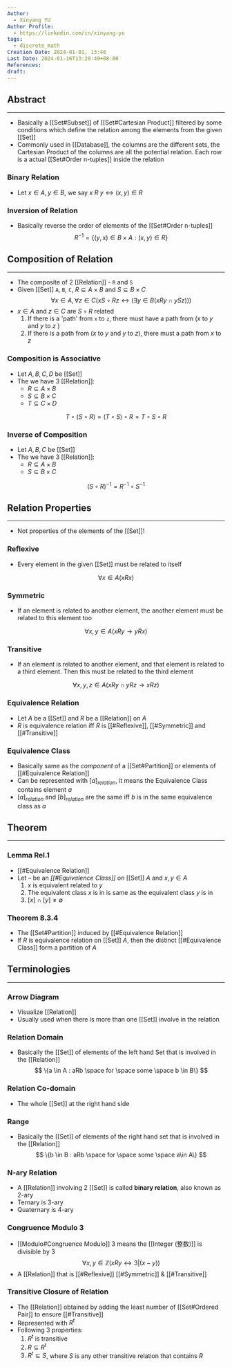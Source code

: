 ```yaml
---
Author:
  - Xinyang YU
Author Profile:
  - https://linkedin.com/in/xinyang-yu
tags:
  - discrete_math
Creation Date: 2024-01-01, 13:46
Last Date: 2024-01-16T13:20:49+08:00
References: 
draft: 
---
```

## Abstract
---
- Basically a [[Set#Subset]] of [[Set#Cartesian Product]] filtered by some conditions which define the relation among the elements from the given [[Set]]
- Commonly used in [[Database]], the columns are the different sets, the Cartesian Product of the columns are all the potential relation. Each row is a actual [[Set#Order n-tuples]] inside the relation


### Binary Relation
- Let $x \in A, y \in B$, we say $x~R~y \leftrightarrow (x,y) \in R$

### Inversion of Relation
- Basically reverse the order of elements of the [[Set#Order n-tuples]]
$$
R^{-1} = \{(y,x) \in B \times A : (x,y) \in R\}
$$

## Composition of Relation
---
- The composite of 2 [[Relation]] - `R` and `S`
- Given [[Set]] `A`, `B`, `C`, $R \subseteq A \times B$ and $S \subseteq B \times C$
$$
\forall x \in A, \forall z \in C (x S \circ R z \leftrightarrow (\exists y \in B (xRy \cap ySz)))
$$
- $x \in A$ and $z \in C$ are $S\circ R$ related
	1. If there is a 'path' from `x` to `z`, there must have a path from ($x$ to $y$ and $y$ to $z$ )
	2. If there is a path from ($x$ to $y$  and $y$ to $z$), there must a path from $x$ to $z$

### Composition is Associative
- Let $A, B, C, D$ be [[Set]]
- The we have 3 [[Relation]]: 
	- $R \subseteq A \times B$
	- $S \subseteq B \times C$
	- $T\subseteq C \times D$

$$
T \circ (S\circ R) = (T\circ S) \circ R = T \circ S \circ R
$$
### Inverse of Composition
- Let $A, B, C$ be [[Set]]
- The we have 3 [[Relation]]: 
	- $R \subseteq A \times B$
	- $S \subseteq B \times C$

$$
(S \circ R)^{-1} = R^{-1} \circ S^{-1}
$$

## Relation Properties 
---
- Not properties of the elements of the [[Set]]!
### Reflexive 
- Every element in the given [[Set]] must be related to itself

$$
\forall x \in A (xRx)
$$

### Symmetric
- If an element is related to another element, the another element must be related to this element too

$$
\forall x,y \in A (xRy \rightarrow yRx)
$$

### Transitive
- If an element is related to another element, and that element is related to a third element. Then this must be related to the third element

$$
\forall x,y,z \in A (xRy \cap yRz \rightarrow xRz)
$$

### Equivalence Relation
- Let $A$ be a [[Set]] and $R$ be a [[Relation]] on $A$
- $R$ is equivalence relation iff $R$ is [[#Reflexive]], [[#Symmetric]] and [[#Transitive]]

### Equivalence Class
- Basically same as the *component* of a [[Set#Partition]] or elements of [[#Equivalence Relation]]
- Can be represented with $[a]_{relation}$, it means the Equivalence Class contains element $a$
- $[a]_{relation}$ and $[b]_{relation}$ are the same iff $b$ is in the same equivalence class as $a$

## Theorem
---
### Lemma Rel.1
- [[#Equivalence Relation]]
- Let `~` be an *[[#Equivalence Class]]* on [[Set]] $A$ and $x, y \in A$
	1. $x$ is equivalent related to $y$
	2. The equivalent class $x$ is in is same as the equivalent class $y$ is in
	3. $[x] \cap [y] \ne \emptyset$

### Theorem 8.3.4
- The [[Set#Partition]] induced by [[#Equivalence Relation]]
- If $R$ is equivalence relation on [[Set]] $A$, then the distinct [[#Equivalence Class]] form a partition of $A$
## Terminologies
---
### Arrow Diagram 
- Visualize  [[Relation]]
- Usually used when there is more than one [[Set]] involve in the relation


### Relation Domain
- Basically the [[Set]] of elements of the left hand Set that is involved in the [[Relation]]
$$
\{a \in A : aRb \space for \space some \space b \in B\}
$$

### Relation Co-domain
- The whole [[Set]] at the right hand side

### Range
- Basically the [[Set]] of elements of the right hand set that is involved in the [[Relation]]
$$
\{b \in B : aRb \space for \space some \space a\in A\}
$$

### N-ary Relation 
- A [[Relation]] involving 2 [[Set]] is called **binary relation**, also known as 2-ary
- Ternary is 3-ary
- Quaternary is 4-ary

### Congruence Modulo 3
- [[Modulo#Congruence Modulo]] 3 means the [[Integer (整数)]] is divisible by 3
$$
\forall x,y \in \mathbb{Z} (xRy \leftrightarrow 3 |(x-y))
$$
- A [[Relation]] that is [[#Reflexive]] [[#Symmetric]] & [[#Transitive]]

### Transitive Closure of Relation
- The [[Relation]] obtained by adding the least number of [[Set#Ordered Pair]] to ensure [[#Transitive]]
- Represented with $R^{t}$
- Following 3 properties:
	1. $R^{t}$ is transitive
	2. $R \subseteq R^{t}$
	3. $R^{t} \subseteq S$, where $S$ is any other transitive relation that contains $R$
	